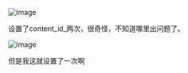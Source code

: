 ![image](https://user-images.githubusercontent.com/97614802/198964574-984019db-8b83-4a1b-b2c0-f4075a59d85b.png)

设置了content_id_两次，很奇怪，不知道哪里出问题了。

![image](https://user-images.githubusercontent.com/97614802/198964798-babef294-ef43-447f-bf0f-54ad6adeb638.png)

但是我这就设置了一次啊

